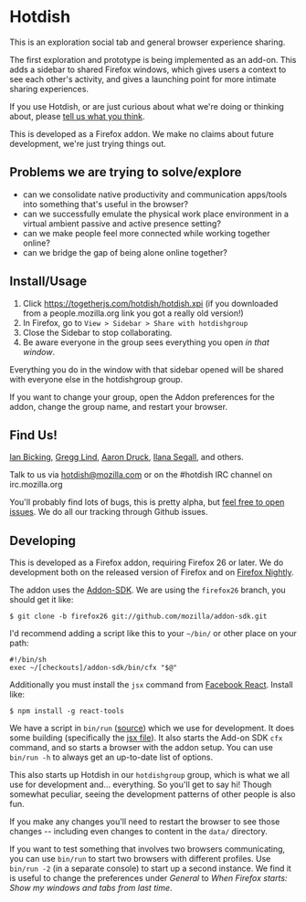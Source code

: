 Hotdish
=======

This is an exploration social tab and general browser experience sharing.

The first exploration and prototype is being implemented as an add-on. This adds a sidebar to shared Firefox windows, which gives users a context to see each other's activity, and gives a launching point for more intimate sharing experiences.

If you use Hotdish, or are just curious about what we're doing or thinking about, please [tell us what you think](hotdish@mozilla.com).

This is developed as a Firefox addon.  We make no claims about future development, we're just trying things out.

Problems we are trying to solve/explore
-------------
* can we consolidate native productivity and communication apps/tools into something that's useful in the browser?
* can we successfully emulate the physical work place environment in a virtual ambient passive and active presence setting?
* can we make people feel more connected while working together online?
* can we bridge the gap of being alone online together?

Install/Usage
-------------

1. Click https://togetherjs.com/hotdish/hotdish.xpi (if you downloaded from a people.mozilla.org link you got a really old version!)
2. In Firefox, go to `View > Sidebar > Share with hotdishgroup`
3. Close the Sidebar to stop collaborating.
4. Be aware everyone in the group sees everything you open *in that window*.

Everything you do in the window with that sidebar opened will be shared with everyone else in the hotdishgroup group.

If you want to change your group, open the Addon preferences for the addon, change the group name, and restart your browser.


Find Us!
---------

[Ian Bicking](http://www.ianbicking.org), [Gregg Lind](http://writeonly.wordpress.com/), [Aaron Druck](https://www.whatthedruck.com), [Ilana Segall](https://twitter.com/Sandwichface17), and others.

Talk to us via hotdish@mozilla.com or on the #hotdish IRC channel on irc.mozilla.org

You'll probably find lots of bugs, this is pretty alpha, but [feel free to open issues](https://github.com/mozilla/hotdish/issues/new). We do all our tracking through Github issues.


Developing
----------

This is developed as a Firefox addon, requiring Firefox 26 or later. We do development both on the released version of Firefox and on [Firefox Nightly](http://nightly.mozilla.org/).

The addon uses the [Addon-SDK](https://addons.mozilla.org/en-US/developers/docs/sdk/latest/). We are using the `firefox26` branch, you should get it like:

    $ git clone -b firefox26 git://github.com/mozilla/addon-sdk.git

I'd recommend adding a script like this to your `~/bin/` or other place on your path:

    #!/bin/sh
    exec ~/[checkouts]/addon-sdk/bin/cfx "$@"

Additionally you must install the `jsx` command from [Facebook React](http://facebook.github.io/react/).  Install like:

    $ npm install -g react-tools

We have a script in `bin/run` ([source](https://github.com/mozilla/hotdish/blob/master/bin/run)) which we use for development.  It does some building (specifically the [jsx file](https://github.com/mozilla/hotdish/blob/master/data/sidebar/jsx/components.js)). It also starts the Add-on SDK `cfx` command, and so starts a browser with the addon setup.  You can use `bin/run -h` to always get an up-to-date list of options.

This also starts up Hotdish in our `hotdishgroup` group, which is what we all use for development and... everything.  So you'll get to say hi!  Though somewhat peculiar, seeing the development patterns of other people is also fun.

If you make any changes you'll need to restart the browser to see those changes -- including even changes to content in the `data/` directory.

If you want to test something that involves two browsers communicating, you can use `bin/run` to start two browsers with different profiles.  Use `bin/run -2` (in a separate console) to start up a second instance.  We find it is useful to change the preferences under *General* to *When Firefox starts: Show my windows and tabs from last time*.
